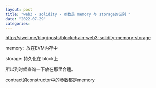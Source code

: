 ```yaml
---
layout: post
title: "web3 - solidity - 参数是 memory 与 storage的区别 "
date: "2022-07-29"
categories: 
---
```

<p><a href="http://siwei.me/blog/posts/blockchain-web3-solidity-memory-storage">http://siwei.me/blog/posts/blockchain-web3-solidity-memory-storage</a></p>
<p>memory:&nbsp; 放在EVM内存中</p>
<p>storage: 持久化在 block上</p>
<p>所以到时候查询一下放在那里合适。</p>
<p>contract的constructor中的参数都是memory</p>
